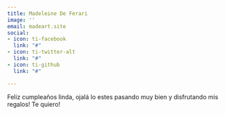 ```yaml
---
title: Madeleine De Ferari
image: ''
email: madeart.site
social:
- icon: ti-facebook
  link: "#"
- icon: ti-twitter-alt
  link: "#"
- icon: ti-github
  link: "#"

---
```

Feliz cumpleaños linda, ojalá lo estes pasando muy bien y disfrutando mis regalos! Te quiero!

